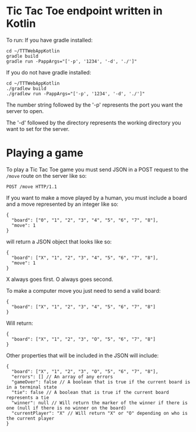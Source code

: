 # Tic Tac Toe endpoint written in Kotlin

To run:
If you have gradle installed:
```
cd ~/TTTWebAppKotlin
gradle build
gradle run -PappArgs="['-p', '1234', '-d', './']"
```

If you do not have gradle installed:
```
cd ~/TTTWebAppKotlin
./gradlew build
./gradlew run -PappArgs="['-p', '1234', '-d', './']"
```

The number string followed by the '-p' represents the port you want the server to open.

The '-d' followed by the directory represents the working directory you want to set for the server.

# Playing a game

To play a Tic Tac Toe game you must send JSON in a POST request to the ```/move``` route on the server like so:
```
POST /move HTTP/1.1
```

If you want to make a move played by a human, you must include a board and a move represented by an integer like so:
```
{
  "board": ["0", "1", "2", "3", "4", "5", "6", "7", "8"],
  "move": 1
}
```

will return a JSON object that looks like so:
```
{
  "board": ["X", "1", "2", "3", "4", "5", "6", "7", "8"],
  "move": 1
}
```

X always goes first. O always goes second.

To make a computer move you just need to send a valid board:
```
{
  "board": ["X", "1", "2", "3", "4", "5", "6", "7", "8"]
}
```

Will return:
```
{
  "board": ["X", "1", "2", "3", "O", "5", "6", "7", "8"]
}

```

Other properties that will be included in the JSON will include:
```
{
  "board": ["X", "1", "2", "3", "O", "5", "6", "7", "8"],
  "errors": [] // An array of any errors
  "gameOver": false // A boolean that is true if the current board is in a terminal state
  "tie": false // A boolean that is true if the current board represents a tie
  "winner": null // Will return the marker of the winner if there is one (null if there is no winner on the board)
  "currentPlayer": "X" // Will return "X" or "O" depending on who is the current player
}
```
